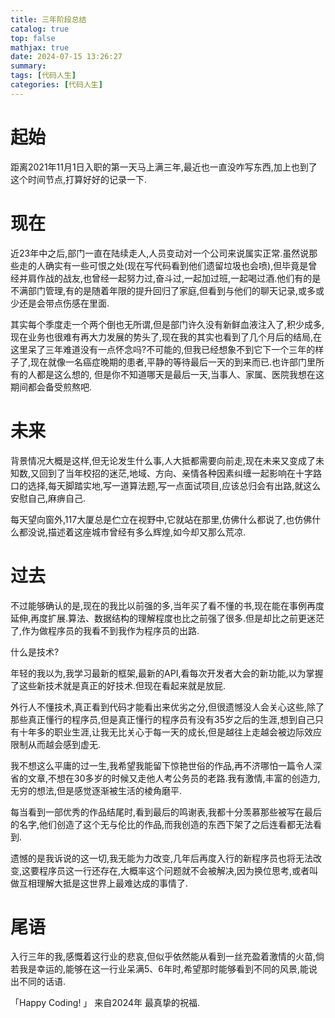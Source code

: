 ```yaml
---
title: 三年阶段总结
catalog: true
top: false
mathjax: true
date: 2024-07-15 13:26:27
summary:
tags: [代码人生]
categories: [代码人生]
---
```


# 起始

距离2021年11月1日入职的第一天马上满三年,最近也一直没咋写东西,加上也到了这个时间节点,打算好好的记录一下.

# 现在

近23年中之后,部门一直在陆续走人,人员变动对一个公司来说属实正常.虽然说那些走的人确实有一些可恨之处(现在写代码看到他们遗留垃圾也会喷),但毕竟是曾经并肩作战的战友,也曾经一起努力过,奋斗过,一起加过班,一起喝过酒.他们有的是不满部门管理,有的是随着年限的提升回归了家庭,但看到与他们的聊天记录,或多或少还是会带点伤感在里面.

其实每个季度走一个两个倒也无所谓,但是部门许久没有新鲜血液注入了,积少成多,现在业务也很难有再大力发展的势头了,现在我的其实也看到了几个月后的结局,在这里呆了三年难道没有一点怀念吗?不可能的,但我已经想象不到它下一个三年的样子了,现在就像一名癌症晚期的患者,平静的等待最后一天的到来而已.也许部门里所有的人都是这么想的, 但是你不知道哪天是最后一天,当事人、家属、医院我想在这期间都会备受煎熬吧.

# 未来

背景情况大概是这样,但无论发生什么事,人大抵都需要向前走,现在未来又变成了未知数,又回到了当年校招的迷茫,地域、方向、亲情各种因素纠缠一起影响在十字路口的选择,每天脚踏实地,写一道算法题,写一点面试项目,应该总归会有出路,就这么安慰自己,麻痹自己.

每天望向窗外,117大厦总是伫立在视野中,它就站在那里,仿佛什么都说了,也仿佛什么都没说,描述着这座城市曾经有多么辉煌,如今却又那么荒凉.

# 过去

不过能够确认的是,现在的我比以前强的多,当年买了看不懂的书,现在能在事例再度延伸,再度扩展.算法、数据结构的理解程度也比之前强了很多.但是却比之前更迷茫了,作为做程序员的我看不到我作为程序员的出路.

什么是技术?

年轻的我以为,我学习最新的框架,最新的API,看每次开发者大会的新功能,以为掌握了这些新技术就是真正的好技术.但现在看起来就是放屁.

外行人不懂技术,真正看到代码才能看出来优劣之分,但很遗憾没人会关心这些,除了那些真正懂行的程序员,但是真正懂行的程序员有没有35岁之后的生涯,想到自己只有十年多的职业生涯,让我无比关心于每一天的成长,但是越往上走越会被边际效应限制从而越会感到虚无.

我不想这么平庸的过一生,我希望我能留下惊艳世俗的作品,再不济哪怕一篇令人深省的文章,不想在30多岁的时候又走他人考公务员的老路.我有激情,丰富的创造力,无穷的想法,但是感觉逐渐被生活的棱角磨平.

每当看到一部优秀的作品结尾时,看到最后的鸣谢表,我都十分羡慕那些被写在最后的名字,他们创造了这个无与伦比的作品,而我创造的东西下架了之后连看都无法看到.

遗憾的是我诉说的这一切,我无能为力改变,几年后再度入行的新程序员也将无法改变,这要程序员这一行还存在,大概率这个问题就不会被解决,因为换位思考,或者叫做互相理解大抵是这世界上最难达成的事情了.

# 尾语

入行三年的我,感慨着这行业的悲哀,但似乎依然能从看到一丝充盈着激情的火苗,倘若我是幸运的,能够在这一行业呆满5、6年时,希望那时能够看到不同的风景,能说出不同的话语.

「Happy Coding! 」 来自2024年 最真挚的祝福.
